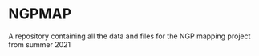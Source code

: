 # NGPMAP
A repository containing all the data and files for the NGP mapping project from summer 2021
